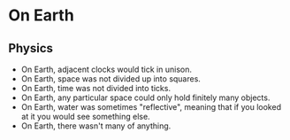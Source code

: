# On Earth

## Physics

- On Earth, adjacent clocks would tick in unison.
- On Earth, space was not divided up into squares.
- On Earth, time was not divided into ticks.
- On Earth, any particular space could only hold finitely many objects.
- On Earth, water was sometimes "reflective", meaning that if you looked at it
  you would see something else.
- On Earth, there wasn't many of anything.

